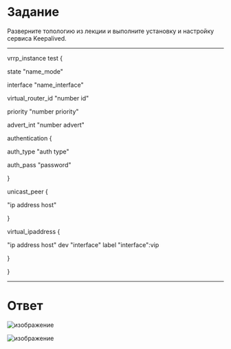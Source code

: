# Задание
Разверните топологию из лекции и выполните установку и настройку сервиса Keepalived.

---

vrrp_instance test {

state "name_mode"

interface "name_interface"

virtual_router_id "number id"

priority "number priority"

advert_int "number advert"

authentication {

auth_type "auth type"

auth_pass "password"

}

unicast_peer {

"ip address host"

}

virtual_ipaddress {

"ip address host" dev "interface" label "interface":vip

}

}

---

# Ответ

![изображение](https://user-images.githubusercontent.com/107613708/226870875-13ceaeee-de64-4f01-942d-166a8a9022e5.png)

![изображение](https://user-images.githubusercontent.com/107613708/226870927-aea04878-75a1-45be-8ccb-02cc5c337779.png)






